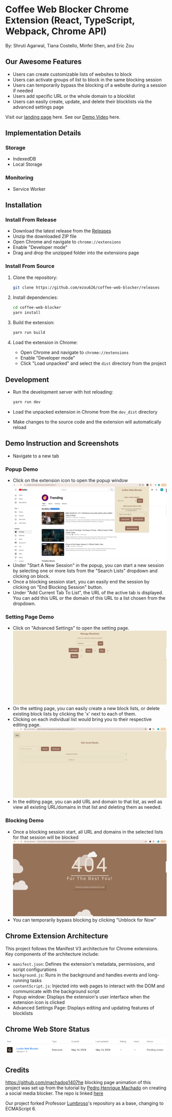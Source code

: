 # Coffee Web Blocker Chrome Extension (React, TypeScript, Webpack, Chrome API)

By: Shruti Agarwal, Tiana Costello, Minfei Shen, and Eric Zou

## Our Awesome Features

- Users can create customizable lists of websites to block
- Users can activate groups of list to block in the same blocking session
- Users can temporarily bypass the blocking of a website during a session if needed
- Users add specific URL or the whole domain to a blocklist
- Users can easily create, update, and delete their blocklists via the advanced settings page

Visit our [landing page](https://coffeewebblocker.click/) here.
See our [Demo Video]() here.

## Implementation Details

### Storage
- IndexedDB
- Local Storage

### Monitoring
- Service Worker

## Installation

### Install From Release

- Download the latest release from the [Releases](https://github.com/ezou626/coffee-web-blocker/releases)
- Unzip the downloaded ZIP file
- Open Chrome and navigate to `chrome://extensions`
- Enable "Developer mode"
- Drag and drop the unzipped folder into the extensions page

### Install From Source

1. Clone the repository:

   ```bash
   git clone https://github.com/ezou626/coffee-web-blocker/releases
   ```

2. Install dependencies:

   ```bash
   cd coffee-web-blocker
   yarn install
   ```

3. Build the extension:

   ```bash
   yarn run build
   ```

4. Load the extension in Chrome:

   - Open Chrome and navigate to `chrome://extensions`
   - Enable "Developer mode"
   - Click "Load unpacked" and select the `dist` directory from the project
   
## Development

- Run the development server with hot reloading:

  ```bash
  yarn run dev
  ```

- Load the unpacked extension in Chrome from the `dev_dist` directory
- Make changes to the source code and the extension will automatically reload


## Demo Instruction and Screenshots

- Navigate to a new tab

### Popup Demo
- Click on the extension icon to open the popup window
![Screenshot of Popup](https://github.com/ezou626/coffee-web-blocker/blob/main/Screenshot-popup.png)
- Under "Start A New Session" in the popup, you can start a new session by selecting one or more lists from the "Search Lists" dropdown and clicking on block.
- Once a blocking session start, you can easily end the session by clicking on "End Blocking Session" button.
- Under "Add Current Tab To List", the URL of the active tab is displayed. You can add this URL or the domain of this URL to a list chosen from the dropdown.

### Setting Page Demo
- Click on "Advanced Settings" to open the setting page.
![Screenshot of Settings](https://github.com/ezou626/coffee-web-blocker/blob/main/Screenshot-page1.png)
- On the setting page, you can easily create a new block lists, or delete existing block lists by clicking the 'x' next to each of them.
- Clicking on each individual list would bring you to their respective editing page.
![Screen shot of Editing page](https://github.com/ezou626/coffee-web-blocker/blob/main/Screenshot-page2.png)
- In the editing page, you can add URL and domain to that list, as well as view all existing URL/domains in that list and deleting them as needed.

### Blocking Demo
- Once a blocking session start, all URL and domains in the selected lists for that session will be blocked
![Screen shot of blocking](https://github.com/ezou626/coffee-web-blocker/blob/main/Screenshot-blocking.png)
- You can temporarily bypass blocking by clicking "Unblock for Now"

## Chrome Extension Architecture

This project follows the Manifest V3 architecture for Chrome extensions. Key components of the architecture include:

- `manifest.json`: Defines the extension's metadata, permissions, and script configurations
- `background.js`: Runs in the background and handles events and long-running tasks
- `contentScript.js`: Injected into web pages to interact with the DOM and communicate with the background script
- Popup window: Displays the extension's user interface when the extension icon is clicked
- Advanced Settings Page: Displays editing and updating features of blocklists

## Chrome Web Store Status
![alt text](image.png)

## Credits

https://github.com/machadop1407he blocking page animation of this project was set up from the tutorial by [Pedro Henrique Machado](https://github.com/Harshita-mindfire) on creating a social media blocker. The repo is linked [here](https://github.com/machadop1407/SocialMediaBlocker-ChromeEXT)

Our project forked Professor [Lumbroso](https://github.com/jlumbroso/chrome-extension-text-collector)'s repository as a base, changing to ECMAScript 6.
